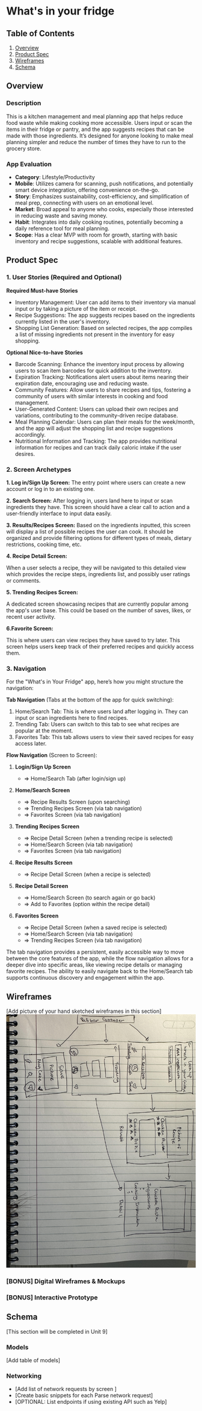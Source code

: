 # What's in your fridge

## Table of Contents

1. [Overview](#Overview)
2. [Product Spec](#Product-Spec)
3. [Wireframes](#Wireframes)
4. [Schema](#Schema)

## Overview

### Description

This is a kitchen management and meal planning app that helps reduce food waste while making cooking more accessible. Users input or scan the items in their fridge or pantry, and the app suggests recipes that can be made with those ingredients. It’s designed for anyone looking to make meal planning simpler and reduce the number of times they have to run to the grocery store.

### App Evaluation

- **Category**: Lifestyle/Productivity
- **Mobile**: Utilizes camera for scanning, push notifications, and potentially smart device integration, offering convenience on-the-go.
- **Story**: Emphasizes sustainability, cost-efficiency, and simplification of meal prep, connecting with users on an emotional level.
- **Market**: Broad appeal to anyone who cooks, especially those interested in reducing waste and saving money.
- **Habit**: Integrates into daily cooking routines, potentially becoming a daily reference tool for meal planning.
- **Scope**: Has a clear MVP with room for growth, starting with basic inventory and recipe suggestions, scalable with additional features.


## Product Spec

### 1. User Stories (Required and Optional)

**Required Must-have Stories**

* Inventory Management: User can add items to their inventory via manual input or by taking a picture of the item or receipt.
* Recipe Suggestions: The app suggests recipes based on the ingredients currently listed in the user's inventory.
* Shopping List Generation: Based on selected recipes, the app compiles a list of missing ingredients not present in the inventory for easy shopping.


**Optional Nice-to-have Stories**

* Barcode Scanning: Enhance the inventory input process by allowing users to scan item barcodes for quick addition to the inventory.
* Expiration Tracking: Notifications alert users about items nearing their expiration date, encouraging use and reducing waste.
* Community Features: Allow users to share recipes and tips, fostering a community of users with similar interests in cooking and food management.
* User-Generated Content: Users can upload their own recipes and variations, contributing to the community-driven recipe database.
* Meal Planning Calendar: Users can plan their meals for the week/month, and the app will adjust the shopping list and recipe suggestions accordingly.
* Nutritional Information and Tracking: The app provides nutritional information for recipes and can track daily caloric intake if the user desires.

### 2. Screen Archetypes

**1. Log in/Sign Up Screen:**
The entry point where users can create a new account or log in to an existing one.

**2. Search Screen:**
After logging in, users land here to input or scan ingredients they have. This screen should have a clear call to action and a user-friendly interface to input data easily.

**3. Results/Recipes Screen:**
Based on the ingredients inputted, this screen will display a list of possible recipes the user can cook. It should be organized and provide filtering options for different types of meals, dietary restrictions, cooking time, etc.

**4. Recipe Detail Screen:**

When a user selects a recipe, they will be navigated to this detailed view which provides the recipe steps, ingredients list, and possibly user ratings or comments.

**5. Trending Recipes Screen:**

A dedicated screen showcasing recipes that are currently popular among the app's user base. This could be based on the number of saves, likes, or recent user activity.

**6.Favorite Screen:**

This is where users can view recipes they have saved to try later. This screen helps users keep track of their preferred recipes and quickly access them.

### 3. Navigation

For the "What's in Your Fridge" app, here’s how you might structure the navigation:

**Tab Navigation** (Tabs at the bottom of the app for quick switching):
1. Home/Search Tab: This is where users land after logging in. They can input or scan ingredients here to find recipes.
2. Trending Tab: Users can switch to this tab to see what recipes are popular at the moment.
3. Favorites Tab: This tab allows users to view their saved recipes for easy access later.

**Flow Navigation** (Screen to Screen):

1. **Login/Sign Up Screen**
   - => Home/Search Tab (after login/sign up)

2. **Home/Search Screen**
   - => Recipe Results Screen (upon searching)
   - => Trending Recipes Screen (via tab navigation)
   - => Favorites Screen (via tab navigation)

3. **Trending Recipes Screen**
   - => Recipe Detail Screen (when a trending recipe is selected)
   - => Home/Search Screen (via tab navigation)
   - => Favorites Screen (via tab navigation)

4. **Recipe Results Screen**
   - => Recipe Detail Screen (when a recipe is selected)

5. **Recipe Detail Screen**
   - => Home/Search Screen (to search again or go back)
   - => Add to Favorites (option within the recipe detail)

6. **Favorites Screen**
   - => Recipe Detail Screen (when a saved recipe is selected)
   - => Home/Search Screen (via tab navigation)
   - => Trending Recipes Screen (via tab navigation)

The tab navigation provides a persistent, easily accessible way to move between the core features of the app, while the flow navigation allows for a deeper dive into specific areas, like viewing recipe details or managing favorite recipes. The ability to easily navigate back to the Home/Search tab supports continuous discovery and engagement within the app.

## Wireframes

[Add picture of your hand sketched wireframes in this section]
<img src="sketch.jpeg" width=600>

### [BONUS] Digital Wireframes & Mockups

### [BONUS] Interactive Prototype

## Schema 

[This section will be completed in Unit 9]

### Models

[Add table of models]

### Networking

- [Add list of network requests by screen ]
- [Create basic snippets for each Parse network request]
- [OPTIONAL: List endpoints if using existing API such as Yelp]
